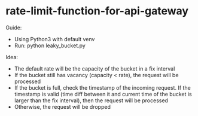 # rate-limit-function-for-api-gateway

Guide:
- Using Python3 with default venv
- Run: python leaky_bucket.py

Idea:
- The default rate will be the capacity of the bucket in a fix interval
- If the bucket still has vacancy (capacity < rate), the request will be processed
- If the bucket is full, check the timestamp of the incoming request. If the timestamp is valid (time diff between it and current time of the bucket is larger than the fix interval), then the request will be processed
- Otherwise, the request will be dropped